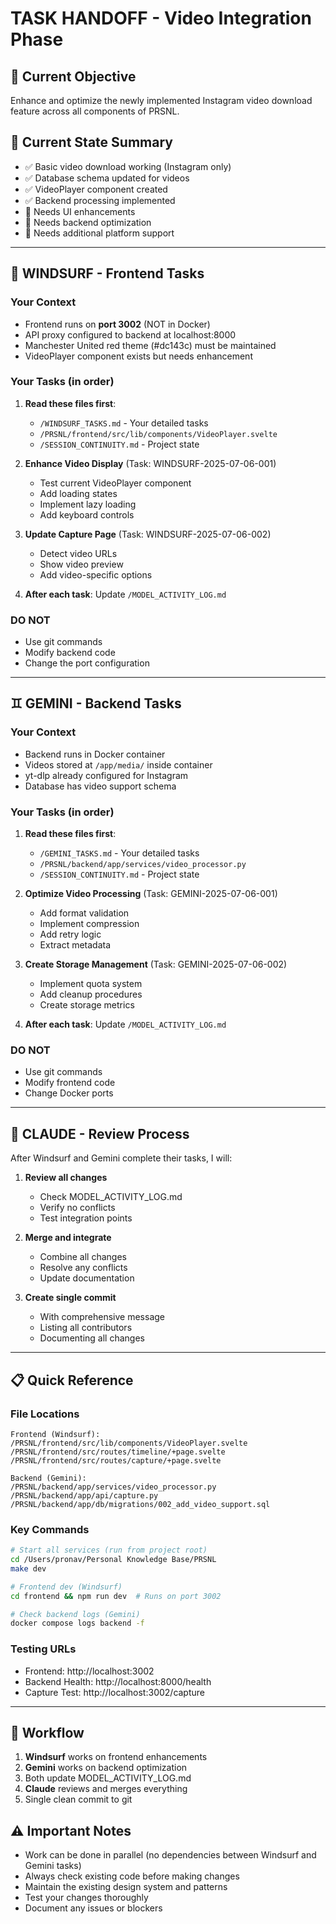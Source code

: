 # TASK HANDOFF - Video Integration Phase

## 🎯 Current Objective
Enhance and optimize the newly implemented Instagram video download feature across all components of PRSNL.

## 📍 Current State Summary
- ✅ Basic video download working (Instagram only)
- ✅ Database schema updated for videos
- ✅ VideoPlayer component created
- ✅ Backend processing implemented
- 🚧 Needs UI enhancements
- 🚧 Needs backend optimization
- 🚧 Needs additional platform support

---

## 🌊 WINDSURF - Frontend Tasks

### Your Context
- Frontend runs on **port 3002** (NOT in Docker)
- API proxy configured to backend at localhost:8000
- Manchester United red theme (#dc143c) must be maintained
- VideoPlayer component exists but needs enhancement

### Your Tasks (in order)
1. **Read these files first**:
   - `/WINDSURF_TASKS.md` - Your detailed tasks
   - `/PRSNL/frontend/src/lib/components/VideoPlayer.svelte`
   - `/SESSION_CONTINUITY.md` - Project state

2. **Enhance Video Display** (Task: WINDSURF-2025-07-06-001)
   - Test current VideoPlayer component
   - Add loading states
   - Implement lazy loading
   - Add keyboard controls

3. **Update Capture Page** (Task: WINDSURF-2025-07-06-002)
   - Detect video URLs
   - Show video preview
   - Add video-specific options

4. **After each task**: Update `/MODEL_ACTIVITY_LOG.md`

### DO NOT
- Use git commands
- Modify backend code
- Change the port configuration

---

## ♊ GEMINI - Backend Tasks

### Your Context
- Backend runs in Docker container
- Videos stored at `/app/media/` inside container
- yt-dlp already configured for Instagram
- Database has video support schema

### Your Tasks (in order)
1. **Read these files first**:
   - `/GEMINI_TASKS.md` - Your detailed tasks
   - `/PRSNL/backend/app/services/video_processor.py`
   - `/SESSION_CONTINUITY.md` - Project state

2. **Optimize Video Processing** (Task: GEMINI-2025-07-06-001)
   - Add format validation
   - Implement compression
   - Add retry logic
   - Extract metadata

3. **Create Storage Management** (Task: GEMINI-2025-07-06-002)
   - Implement quota system
   - Add cleanup procedures
   - Create storage metrics

4. **After each task**: Update `/MODEL_ACTIVITY_LOG.md`

### DO NOT
- Use git commands
- Modify frontend code
- Change Docker ports

---

## 🤖 CLAUDE - Review Process

After Windsurf and Gemini complete their tasks, I will:

1. **Review all changes**
   - Check MODEL_ACTIVITY_LOG.md
   - Verify no conflicts
   - Test integration points

2. **Merge and integrate**
   - Combine all changes
   - Resolve any conflicts
   - Update documentation

3. **Create single commit**
   - With comprehensive message
   - Listing all contributors
   - Documenting all changes

---

## 📋 Quick Reference

### File Locations
```
Frontend (Windsurf):
/PRSNL/frontend/src/lib/components/VideoPlayer.svelte
/PRSNL/frontend/src/routes/timeline/+page.svelte
/PRSNL/frontend/src/routes/capture/+page.svelte

Backend (Gemini):
/PRSNL/backend/app/services/video_processor.py
/PRSNL/backend/app/api/capture.py
/PRSNL/backend/app/db/migrations/002_add_video_support.sql
```

### Key Commands
```bash
# Start all services (run from project root)
cd /Users/pronav/Personal Knowledge Base/PRSNL
make dev

# Frontend dev (Windsurf)
cd frontend && npm run dev  # Runs on port 3002

# Check backend logs (Gemini)
docker compose logs backend -f
```

### Testing URLs
- Frontend: http://localhost:3002
- Backend Health: http://localhost:8000/health
- Capture Test: http://localhost:3002/capture

---

## 🔄 Workflow

1. **Windsurf** works on frontend enhancements
2. **Gemini** works on backend optimization
3. Both update MODEL_ACTIVITY_LOG.md
4. **Claude** reviews and merges everything
5. Single clean commit to git

## ⚠️ Important Notes
- Work can be done in parallel (no dependencies between Windsurf and Gemini tasks)
- Always check existing code before making changes
- Maintain the existing design system and patterns
- Test your changes thoroughly
- Document any issues or blockers